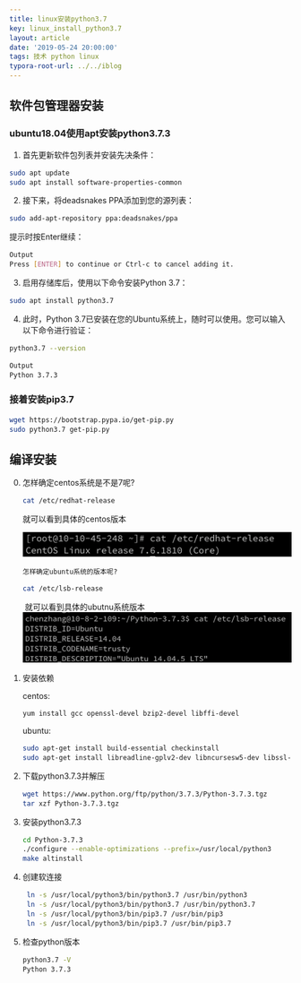 ```yaml
---
title: linux安装python3.7
key: linux_install_python3.7
layout: article
date: '2019-05-24 20:00:00'
tags: 技术 python linux
typora-root-url: ../../iblog
---
```


## 软件包管理器安装

### ubuntu18.04使用apt安装python3.7.3

1. 首先更新软件包列表并安装先决条件：
```bash
sudo apt update
sudo apt install software-properties-common
```
2. 接下来，将deadsnakes PPA添加到您的源列表：
```bash
sudo add-apt-repository ppa:deadsnakes/ppa
```
提示时按Enter继续：
```bash
Output
Press [ENTER] to continue or Ctrl-c to cancel adding it.
```
3. 启用存储库后，使用以下命令安装Python 3.7：
```bash
sudo apt install python3.7
```
4. 此时，Python 3.7已安装在您的Ubuntu系统上，随时可以使用。您可以输入以下命令进行验证：
```bash
python3.7 --version
```
```bash
Output
Python 3.7.3
```
### 接着安装pip3.7
```bash
wget https://bootstrap.pypa.io/get-pip.py
sudo python3.7 get-pip.py
```

## 编译安装



0. 怎样确定centos系统是不是7呢?

    ```bash
    cat /etc/redhat-release 
    ```

    就可以看到具体的centos版本

    ![image-20190529175359294](/img/image-20190529175359294.png)

       怎样确定ubuntu系统的版本呢?

    ```bash
    cat /etc/lsb-release
    ```

    ​	就可以看到具体的ubutnu系统版本    ![image-20190531165450552](/img/image-20190531165450552.png)

1. 安装依赖

   centos:

   ```bash
   yum install gcc openssl-devel bzip2-devel libffi-devel
   ```

   ubuntu:

   ```bash
   sudo apt-get install build-essential checkinstall
   sudo apt-get install libreadline-gplv2-dev libncursesw5-dev libssl-dev libsqlite3-dev tk-dev libgdbm-dev libc6-dev libbz2-dev libffi-dev zlib1g-dev
   ```

   

2. 下载python3.7.3并解压

   ```bash
   wget https://www.python.org/ftp/python/3.7.3/Python-3.7.3.tgz
   tar xzf Python-3.7.3.tgz
   ```

3. 安装python3.7.3

   ```bash
   cd Python-3.7.3
   ./configure --enable-optimizations --prefix=/usr/local/python3 
   make altinstall
   ```

4. 创建软连接

   ```bash
    ln -s /usr/local/python3/bin/python3.7 /usr/bin/python3
    ln -s /usr/local/python3/bin/python3.7 /usr/bin/python3.7
    ln -s /usr/local/python3/bin/pip3.7 /usr/bin/pip3
    ln -s /usr/local/python3/bin/pip3.7 /usr/bin/pip3.7
   ```

5. 检查python版本

   ````bash
   python3.7 -V
   Python 3.7.3
   ````

   